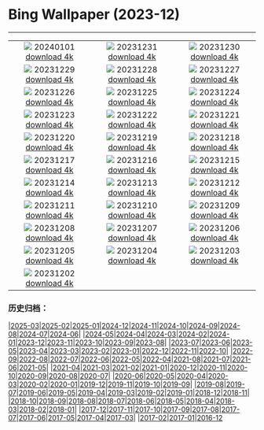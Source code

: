 # Bing Wallpaper (2023-12)
**************
| | | |
|:-:|:-:|:-:|
| ![](https://www.bing.com/th?id=OHR.ThailandNewYears_EN-GB2689906608_1920x1080.jpg) 20240101 [download 4k](https://www.bing.com/th?id=OHR.ThailandNewYears_EN-GB2689906608_UHD.jpg) | ![](https://www.bing.com/th?id=OHR.TadamiWinter_EN-GB2259719616_1920x1080.jpg) 20231231 [download 4k](https://www.bing.com/th?id=OHR.TadamiWinter_EN-GB2259719616_UHD.jpg) | ![](https://www.bing.com/th?id=OHR.HogmanayFireworksSoctland_EN-GB9543718054_1920x1080.jpg) 20231230 [download 4k](https://www.bing.com/th?id=OHR.HogmanayFireworksSoctland_EN-GB9543718054_UHD.jpg) |
| ![](https://www.bing.com/th?id=OHR.GreenlandHumpback_EN-GB8931241370_1920x1080.jpg) 20231229 [download 4k](https://www.bing.com/th?id=OHR.GreenlandHumpback_EN-GB8931241370_UHD.jpg) | ![](https://www.bing.com/th?id=OHR.KirkjufellAurora_EN-GB8700754244_1920x1080.jpg) 20231228 [download 4k](https://www.bing.com/th?id=OHR.KirkjufellAurora_EN-GB8700754244_UHD.jpg) | ![](https://www.bing.com/th?id=OHR.PrincesStreetEdinburgh_EN-GB8368350415_1920x1080.jpg) 20231227 [download 4k](https://www.bing.com/th?id=OHR.PrincesStreetEdinburgh_EN-GB8368350415_UHD.jpg) |
| ![](https://www.bing.com/th?id=OHR.CaribouChristmas_EN-GB8094592900_1920x1080.jpg) 20231226 [download 4k](https://www.bing.com/th?id=OHR.CaribouChristmas_EN-GB8094592900_UHD.jpg) | ![](https://www.bing.com/th?id=OHR.EstoniaXmasEve_EN-GB7635389506_1920x1080.jpg) 20231225 [download 4k](https://www.bing.com/th?id=OHR.EstoniaXmasEve_EN-GB7635389506_UHD.jpg) | ![](https://www.bing.com/th?id=OHR.FestivusPenguins_EN-GB7349626614_1920x1080.jpg) 20231224 [download 4k](https://www.bing.com/th?id=OHR.FestivusPenguins_EN-GB7349626614_UHD.jpg) |
| ![](https://www.bing.com/th?id=OHR.CastleriggStoneCircleUK_EN-GB7075920630_1920x1080.jpg) 20231223 [download 4k](https://www.bing.com/th?id=OHR.CastleriggStoneCircleUK_EN-GB7075920630_UHD.jpg) | ![](https://www.bing.com/th?id=OHR.LjubljanaLights_EN-GB6756234199_1920x1080.jpg) 20231222 [download 4k](https://www.bing.com/th?id=OHR.LjubljanaLights_EN-GB6756234199_UHD.jpg) | ![](https://www.bing.com/th?id=OHR.ValGardenaItaly_EN-GB6400488712_1920x1080.jpg) 20231221 [download 4k](https://www.bing.com/th?id=OHR.ValGardenaItaly_EN-GB6400488712_UHD.jpg) |
| ![](https://www.bing.com/th?id=OHR.WarsawChristmas_EN-GB5947863010_1920x1080.jpg) 20231220 [download 4k](https://www.bing.com/th?id=OHR.WarsawChristmas_EN-GB5947863010_UHD.jpg) | ![](https://www.bing.com/th?id=OHR.CapitolReefSnow_EN-GB5319402491_1920x1080.jpg) 20231219 [download 4k](https://www.bing.com/th?id=OHR.CapitolReefSnow_EN-GB5319402491_UHD.jpg) | ![](https://www.bing.com/th?id=OHR.WinterWaxwings_EN-GB4953491733_1920x1080.jpg) 20231218 [download 4k](https://www.bing.com/th?id=OHR.WinterWaxwings_EN-GB4953491733_UHD.jpg) |
| ![](https://www.bing.com/th?id=OHR.GrandPlaceXmas_EN-GB3702031642_1920x1080.jpg) 20231217 [download 4k](https://www.bing.com/th?id=OHR.GrandPlaceXmas_EN-GB3702031642_UHD.jpg) | ![](https://www.bing.com/th?id=OHR.SantaPark_EN-GB3095028483_1920x1080.jpg) 20231216 [download 4k](https://www.bing.com/th?id=OHR.SantaPark_EN-GB3095028483_UHD.jpg) | ![](https://www.bing.com/th?id=OHR.BorealOwl_EN-GB5088919623_1920x1080.jpg) 20231215 [download 4k](https://www.bing.com/th?id=OHR.BorealOwl_EN-GB5088919623_UHD.jpg) |
| ![](https://www.bing.com/th?id=OHR.LofotenRorbu_EN-GB4727739447_1920x1080.jpg) 20231214 [download 4k](https://www.bing.com/th?id=OHR.LofotenRorbu_EN-GB4727739447_UHD.jpg) | ![](https://www.bing.com/th?id=OHR.ReedBuntingWales_EN-GB4401223220_1920x1080.jpg) 20231213 [download 4k](https://www.bing.com/th?id=OHR.ReedBuntingWales_EN-GB4401223220_UHD.jpg) | ![](https://www.bing.com/th?id=OHR.MountainDayChina_EN-GB5354424852_1920x1080.jpg) 20231212 [download 4k](https://www.bing.com/th?id=OHR.MountainDayChina_EN-GB5354424852_UHD.jpg) |
| ![](https://www.bing.com/th?id=OHR.SaharaDunes_EN-GB4602416366_1920x1080.jpg) 20231211 [download 4k](https://www.bing.com/th?id=OHR.SaharaDunes_EN-GB4602416366_UHD.jpg) | ![](https://www.bing.com/th?id=OHR.VermilionCliffs_EN-GB4291797221_1920x1080.jpg) 20231210 [download 4k](https://www.bing.com/th?id=OHR.VermilionCliffs_EN-GB4291797221_UHD.jpg) | ![](https://www.bing.com/th?id=OHR.JerseyIsland_EN-GB3607205137_1920x1080.jpg) 20231209 [download 4k](https://www.bing.com/th?id=OHR.JerseyIsland_EN-GB3607205137_UHD.jpg) |
| ![](https://www.bing.com/th?id=OHR.GrandCanyonVerdon_EN-GB3267938575_1920x1080.jpg) 20231208 [download 4k](https://www.bing.com/th?id=OHR.GrandCanyonVerdon_EN-GB3267938575_UHD.jpg) | ![](https://www.bing.com/th?id=OHR.CERNCenter_EN-GB2545686496_1920x1080.jpg) 20231207 [download 4k](https://www.bing.com/th?id=OHR.CERNCenter_EN-GB2545686496_UHD.jpg) | ![](https://www.bing.com/th?id=OHR.AlpsCastles_EN-GB7463637354_1920x1080.jpg) 20231206 [download 4k](https://www.bing.com/th?id=OHR.AlpsCastles_EN-GB7463637354_UHD.jpg) |
| ![](https://www.bing.com/th?id=OHR.CheetahDay_EN-GB8942362755_1920x1080.jpg) 20231205 [download 4k](https://www.bing.com/th?id=OHR.CheetahDay_EN-GB8942362755_UHD.jpg) | ![](https://www.bing.com/th?id=OHR.AdventSundayUK_EN-GB6836867238_1920x1080.jpg) 20231204 [download 4k](https://www.bing.com/th?id=OHR.AdventSundayUK_EN-GB6836867238_UHD.jpg) | ![](https://www.bing.com/th?id=OHR.AngkorPark_EN-GB6520244831_1920x1080.jpg) 20231203 [download 4k](https://www.bing.com/th?id=OHR.AngkorPark_EN-GB6520244831_UHD.jpg) |
| ![](https://www.bing.com/th?id=OHR.IcebergAntarctica_EN-GB4409581826_1920x1080.jpg) 20231202 [download 4k](https://www.bing.com/th?id=OHR.IcebergAntarctica_EN-GB4409581826_UHD.jpg) |  |  |

### 历史归档：

|[2025-03](/../2025-03/2025-03.md)|[2025-02](/../2025-02/2025-02.md)|[2025-01](/../2025-01/2025-01.md)|[2024-12](/../2024-12/2024-12.md)|[2024-11](/../2024-11/2024-11.md)|[2024-10](/../2024-10/2024-10.md)|[2024-09](/../2024-09/2024-09.md)|[2024-08](/../2024-08/2024-08.md)|[2024-07](/../2024-07/2024-07.md)|[2024-06](/../2024-06/2024-06.md)|
|[2024-05](/../2024-05/2024-05.md)|[2024-04](/../2024-04/2024-04.md)|[2024-03](/../2024-03/2024-03.md)|[2024-02](/../2024-02/2024-02.md)|[2024-01](/../2024-01/2024-01.md)|[2023-12](/2023-12.md)|[2023-11](/../2023-11/2023-11.md)|[2023-10](/../2023-10/2023-10.md)|[2023-09](/../2023-09/2023-09.md)|[2023-08](/../2023-08/2023-08.md)|
|[2023-07](/../2023-07/2023-07.md)|[2023-06](/../2023-06/2023-06.md)|[2023-05](/../2023-05/2023-05.md)|[2023-04](/../2023-04/2023-04.md)|[2023-03](/../2023-03/2023-03.md)|[2023-02](/../2023-02/2023-02.md)|[2023-01](/../2023-01/2023-01.md)|[2022-12](/../2022-12/2022-12.md)|[2022-11](/../2022-11/2022-11.md)|[2022-10](/../2022-10/2022-10.md)|
|[2022-09](/../2022-09/2022-09.md)|[2022-08](/../2022-08/2022-08.md)|[2022-07](/../2022-07/2022-07.md)|[2022-06](/../2022-06/2022-06.md)|[2022-05](/../2022-05/2022-05.md)|[2022-04](/../2022-04/2022-04.md)|[2021-08](/../2021-08/2021-08.md)|[2021-07](/../2021-07/2021-07.md)|[2021-06](/../2021-06/2021-06.md)|[2021-05](/../2021-05/2021-05.md)|
|[2021-04](/../2021-04/2021-04.md)|[2021-03](/../2021-03/2021-03.md)|[2021-02](/../2021-02/2021-02.md)|[2021-01](/../2021-01/2021-01.md)|[2020-12](/../2020-12/2020-12.md)|[2020-11](/../2020-11/2020-11.md)|[2020-10](/../2020-10/2020-10.md)|[2020-09](/../2020-09/2020-09.md)|[2020-08](/../2020-08/2020-08.md)|[2020-07](/../2020-07/2020-07.md)|
|[2020-06](/../2020-06/2020-06.md)|[2020-05](/../2020-05/2020-05.md)|[2020-04](/../2020-04/2020-04.md)|[2020-03](/../2020-03/2020-03.md)|[2020-02](/../2020-02/2020-02.md)|[2020-01](/../2020-01/2020-01.md)|[2019-12](/../2019-12/2019-12.md)|[2019-11](/../2019-11/2019-11.md)|[2019-10](/../2019-10/2019-10.md)|[2019-09](/../2019-09/2019-09.md)|
|[2019-08](/../2019-08/2019-08.md)|[2019-07](/../2019-07/2019-07.md)|[2019-06](/../2019-06/2019-06.md)|[2019-05](/../2019-05/2019-05.md)|[2019-04](/../2019-04/2019-04.md)|[2019-03](/../2019-03/2019-03.md)|[2019-02](/../2019-02/2019-02.md)|[2019-01](/../2019-01/2019-01.md)|[2018-12](/../2018-12/2018-12.md)|[2018-11](/../2018-11/2018-11.md)|
|[2018-10](/../2018-10/2018-10.md)|[2018-09](/../2018-09/2018-09.md)|[2018-08](/../2018-08/2018-08.md)|[2018-07](/../2018-07/2018-07.md)|[2018-06](/../2018-06/2018-06.md)|[2018-05](/../2018-05/2018-05.md)|[2018-04](/../2018-04/2018-04.md)|[2018-03](/../2018-03/2018-03.md)|[2018-02](/../2018-02/2018-02.md)|[2018-01](/../2018-01/2018-01.md)|
|[2017-12](/../2017-12/2017-12.md)|[2017-11](/../2017-11/2017-11.md)|[2017-10](/../2017-10/2017-10.md)|[2017-09](/../2017-09/2017-09.md)|[2017-08](/../2017-08/2017-08.md)|[2017-07](/../2017-07/2017-07.md)|[2017-06](/../2017-06/2017-06.md)|[2017-05](/../2017-05/2017-05.md)|[2017-04](/../2017-04/2017-04.md)|[2017-03](/../2017-03/2017-03.md)|
|[2017-02](/../2017-02/2017-02.md)|[2017-01](/../2017-01/2017-01.md)|[2016-12](/../2016-12/2016-12.md)